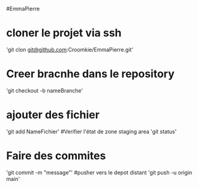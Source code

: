 #EmmaPierre
# cloner le projet via ssh
'git clon git@github.com:Croomkie/EmmaPierre.git'
# Creer bracnhe dans le repository
'git checkout -b nameBranche'
# ajouter des fichier
'git add NameFichier'
#Verifier l'état de zone staging area
'git status'
# Faire des commites
'git commit -m "message"'
#pusher vers le depot distant
'git push -u origin main'
